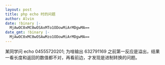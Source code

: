 ```yaml
---
layout: post
title: php echo 时的问题
author: Alvin
date: !binary |-
  MjAwOC0xMC0wOSAxMTo1ODowMiArMDgwMA==
date_gmt: !binary |-
  MjAwOC0xMC0wOSAwMzo1ODowMiArMDgwMA==
---
```

某同学问
echo 04555720201;
为啥输出
632791169
之前第一反应是溢出，结果一看长度和返回的数值都不对，再看前边，才发现是进制转换的问题。

